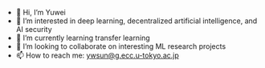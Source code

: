 - 👋 Hi, I’m Yuwei
- 👀 I’m interested in deep learning, decentralized artificial intelligence, and AI security  
- 🌱 I’m currently learning transfer learning
- 💞️ I’m looking to collaborate on interesting ML research projects 
- 📫 How to reach me: ywsun@g.ecc.u-tokyo.ac.jp

<!---
yuweisunn/yuweisunn is a ✨ special ✨ repository because its `README.md` (this file) appears on your GitHub profile.
You can click the Preview link to take a look at your changes.
--->
